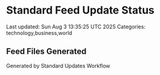 # Standard Feed Update Status
Last updated: Sun Aug  3 13:35:25 UTC 2025
Categories: technology,business,world

## Feed Files Generated

Generated by Standard Updates Workflow
